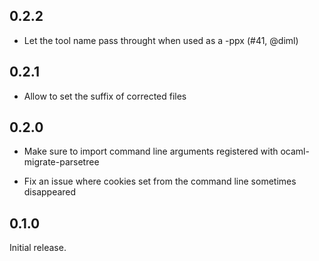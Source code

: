 0.2.2
-----

- Let the tool name pass throught when used as a -ppx (#41, @diml)

0.2.1
-----

- Allow to set the suffix of corrected files

0.2.0
-----

- Make sure to import command line arguments registered with
  ocaml-migrate-parsetree

- Fix an issue where cookies set from the command line sometimes
  disappeared

0.1.0
-----

Initial release.
